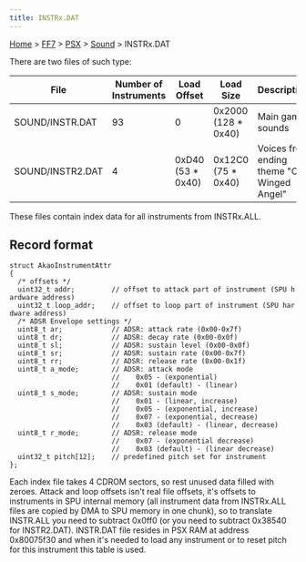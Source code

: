 ```yaml
---
title: INSTRx.DAT
---
```


[Home](../../../Main%20Page.md) > [FF7](../../../FF7.md) > [PSX](../../PSX.md) > [Sound](../Sound.md) > INSTRx.DAT

There are two files of such type:

| File             | Number of Instruments | Load Offset        | Load Size            | Description                                 |
|------------------|-----------------------|--------------------|----------------------|---------------------------------------------|
| SOUND/INSTR.DAT  | 93                    | 0                  | 0x2000 (128 \* 0x40) | Main game sounds                            |
| SOUND/INSTR2.DAT | 4                     | 0xD40 (53 \* 0x40) | 0x12C0 (75 \* 0x40)  | Voices from ending theme "One Winged Angel" |

These files contain index data for all instruments from INSTRx.ALL.

## Record format

`struct AkaoInstrumentAttr`  
`{`  
`  /* offsets */`  
`  uint32_t addr;         // offset to attack part of instrument (SPU hardware address)`  
`  uint32_t loop_addr;    // offset to loop part of instrument (SPU hardware address)`  
`  /* ADSR Envelope settings */`  
`  uint8_t ar;            // ADSR: attack rate (0x00-0x7f)`  
`  uint8_t dr;            // ADSR: decay rate (0x00-0x0f)`  
`  uint8_t sl;            // ADSR: sustain level (0x00-0x0f)`  
`  uint8_t sr;            // ADSR: sustain rate (0x00-0x7f)`  
`  uint8_t rr;            // ADSR: release rate (0x00-0x1f)`  
`  uint8_t a_mode;        // ADSR: attack mode`  
`                         //    0x05 - (exponential)`  
`                         //    0x01 (default) - (linear)`  
`  uint8_t s_mode;        // ADSR: sustain mode`  
`                         //    0x01 - (linear, increase)`  
`                         //    0x05 - (exponential, increase)`  
`                         //    0x07 - (exponential, decrease)`  
`                         //    0x03 (default) - (linear, decrease)`  
`  uint8_t r_mode;        // ADSR: release mode`  
`                         //    0x07 - (exponential decrease)`  
`                         //    0x03 (default) - (linear decrease)`  
`  uint32_t pitch[12];    // predefined pitch set for instrument`  
`};`

Each index file takes 4 CDROM sectors, so rest unused data filled with
zeroes. Attack and loop offsets isn't real file offsets, it's offsets to
instruments in SPU internal memory (all instrument data from INSTRx.ALL
files are copied by DMA to SPU memory in one chunk), so to translate
INSTR.ALL you need to subtract 0x0ff0 (or you need to subtract 0x38540
for INSTR2.DAT). INSTR.DAT file resides in PSX RAM at address 0x80075f30
and when it's needed to load any instrument or to reset pitch for this
instrument this table is used.
